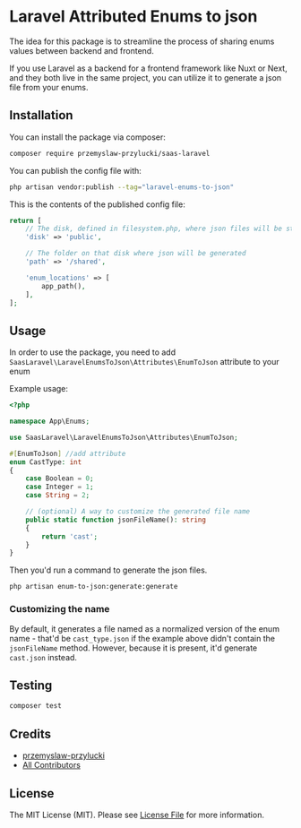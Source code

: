 # Laravel Attributed Enums to json

The idea for this package is to streamline the process of sharing enums values between backend and frontend.

If you use Laravel as a backend for a frontend framework like Nuxt or Next, and they both live in the same project, you can utilize it to generate a json file from your enums.

## Installation

You can install the package via composer:

```bash
composer require przemyslaw-przylucki/saas-laravel
```

You can publish the config file with:

```bash
php artisan vendor:publish --tag="laravel-enums-to-json"
```

This is the contents of the published config file:

```php
return [
    // The disk, defined in filesystem.php, where json files will be stored
    'disk' => 'public',

    // The folder on that disk where json will be generated
    'path' => '/shared',

    'enum_locations' => [
        app_path(),
    ],
];

```

## Usage
In order to use the package, you need to add `SaasLaravel\LaravelEnumsToJson\Attributes\EnumToJson` attribute to your enum

Example usage:
```php
<?php

namespace App\Enums;

use SaasLaravel\LaravelEnumsToJson\Attributes\EnumToJson; 

#[EnumToJson] //add attribute
enum CastType: int
{
    case Boolean = 0;
    case Integer = 1;
    case String = 2;

    // (optional) A way to customize the generated file name
    public static function jsonFileName(): string
    {
        return 'cast';
    }
}
```

Then you'd run a command to generate the json files.

```shell
php artisan enum-to-json:generate:generate
```

### Customizing the name

By default, it generates a file named as a normalized version of the enum name - that'd be `cast_type.json` if the example above didn't contain the `jsonFileName` method. However, because it is present, it'd generate `cast.json` instead.

## Testing

```bash
composer test
```

## Credits

- [przemyslaw-przylucki](https://github.com/przemyslaw-przylucki)
- [All Contributors](../../contributors)

## License

The MIT License (MIT). Please see [License File](LICENSE.md) for more information.
